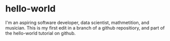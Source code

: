 # hello-world
I'm an aspiring software developer, data scientist, mathmetition, and musician.  This is my first edit in a branch of a github repositiory, and part of the hello-world tutorial on github.

